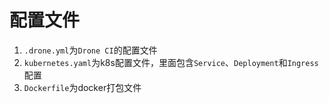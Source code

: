 # 配置文件
1. `.drone.yml`为`Drone CI`的配置文件
2. `kubernetes.yaml`为k8s配置文件，里面包含`Service`、`Deployment`和`Ingress`配置
3. `Dockerfile`为docker打包文件

 